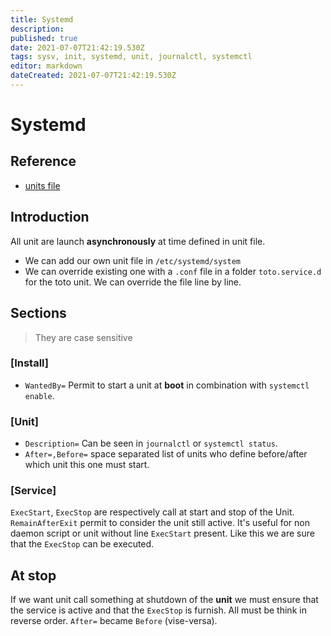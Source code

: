 ```yaml
---
title: Systemd
description: 
published: true
date: 2021-07-07T21:42:19.530Z
tags: sysv, init, systemd, unit, journalctl, systemctl
editor: markdown
dateCreated: 2021-07-07T21:42:19.530Z
---
```


# Systemd

## Reference

* [units file](https://www.digitalocean.com/community/tutorials/understanding-systemd-units-and-unit-files)

## Introduction

All unit are launch **asynchronously** at time defined in unit file.
* We can add our own unit file in `/etc/systemd/system`
* We can override existing one with a `.conf` file in a folder `toto.service.d` for the toto unit. We can override the file line by line.

## Sections

> They are case sensitive

### [Install]

* `WantedBy=` Permit to start a unit at **boot** in combination with `systemctl enable`.

### [Unit]

* `Description=` Can be seen in `journalctl` or `systemctl status`.
* `After=,Before=` space separated list of units who define before/after which unit this one must start.

### [Service]

`ExecStart`, `ExecStop` are respectively call at start and stop of the Unit.
`RemainAfterExit` permit to consider the unit still active. It's useful for non daemon script or unit without line `ExecStart` present. Like this we are sure that the `ExecStop` can be executed. 

## At stop

If we want unit call something at shutdown of the **unit** we must ensure that the service is active and that the `ExecStop` is furnish. All must be think in reverse order. `After=` became `Before` (vise-versa).